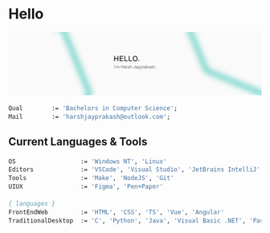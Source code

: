 # Hello

![Profile Banner](./assets/github_readme_greeting_banner_raster.png)

```pas
Qual        := 'Bachelors in Computer Science';
Mail        := 'harshjayprakash@outlook.com';
```

## Current Languages & Tools

```pas
OS                  := 'Windows NT', 'Linux'
Editors             := 'VSCode', 'Visual Studio', 'JetBrains IntelliJ'
Tools               := 'Make', 'NodeJS', 'Git'
UIUX                := 'Figma', 'Pen+Paper'

{ languages }
FrontEndWeb         := 'HTML', 'CSS', 'TS', 'Vue', 'Angular'
TraditionalDesktop  := 'C', 'Python', 'Java', 'Visual Basic .NET', 'Pascal'
```
